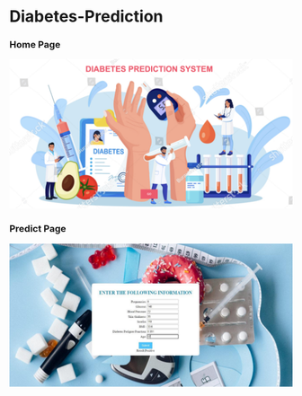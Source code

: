 # Diabetes-Prediction
### Home Page
![Home page](https://github.com/prabhapareek/Diabetes-Prediction/blob/main/resources/Home_page.png)
### Predict Page
![Predict page](https://github.com/prabhapareek/Diabetes-Prediction/blob/main/resources/Predict_Page.png)

